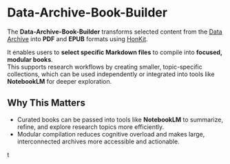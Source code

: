 # Data-Archive-Book-Builder

The **Data-Archive-Book-Builder** transforms selected content from the [Data Archive](https://rhyslwells.github.io/Data-Archive/) into **PDF** and **EPUB** formats using [HonKit](https://honkit.netlify.app/).

It enables users to **select specific Markdown files** to compile into **focused, modular books**.  
This supports research workflows by creating smaller, topic-specific collections, which can be used independently or integrated into tools like **NotebookLM** for deeper exploration.

## Why This Matters

- Curated books can be passed into tools like **NotebookLM** to summarize, refine, and explore research topics more efficiently.
- Modular compilation reduces cognitive overload and makes large, interconnected archives more accessible and actionable.

t